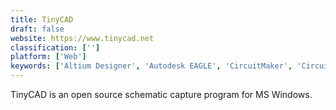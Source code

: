 ```yaml
---
title: TinyCAD
draft: false 
website: https://www.tinycad.net
classification: ['']
platform: ['Web']
keywords: ['Altium Designer', 'Autodesk EAGLE', 'CircuitMaker', 'CircuitStudio', 'DipTrace', 'EasyEDA', 'ExpressPCB Plus', 'Fritzing', 'KiCad', 'LTspice', 'LibrePCB', 'Logisim', 'OrCAD PCB Designer', 'OrCAD PCB SI', 'Proteus PCB design', 'QUCS', 'gEDA Project', 'iCircuit']
---
```

TinyCAD is an open source schematic capture program for MS Windows.